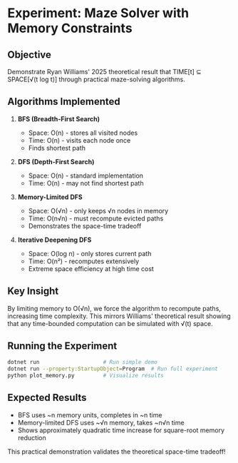 # Experiment: Maze Solver with Memory Constraints

## Objective
Demonstrate Ryan Williams' 2025 theoretical result that TIME[t] ⊆ SPACE[√(t log t)] through practical maze-solving algorithms.

## Algorithms Implemented

1. **BFS (Breadth-First Search)**
   - Space: O(n) - stores all visited nodes
   - Time: O(n) - visits each node once
   - Finds shortest path

2. **DFS (Depth-First Search)** 
   - Space: O(n) - standard implementation
   - Time: O(n) - may not find shortest path

3. **Memory-Limited DFS**
   - Space: O(√n) - only keeps √n nodes in memory
   - Time: O(n√n) - must recompute evicted paths
   - Demonstrates the space-time tradeoff

4. **Iterative Deepening DFS**
   - Space: O(log n) - only stores current path
   - Time: O(n²) - recomputes extensively
   - Extreme space efficiency at high time cost

## Key Insight
By limiting memory to O(√n), we force the algorithm to recompute paths, increasing time complexity. This mirrors Williams' theoretical result showing that any time-bounded computation can be simulated with √(t) space.

## Running the Experiment

```bash
dotnet run                    # Run simple demo
dotnet run --property:StartupObject=Program  # Run full experiment
python plot_memory.py         # Visualize results
```

## Expected Results
- BFS uses ~n memory units, completes in ~n time
- Memory-limited DFS uses ~√n memory, takes ~n√n time
- Shows approximately quadratic time increase for square-root memory reduction

This practical demonstration validates the theoretical space-time tradeoff!
